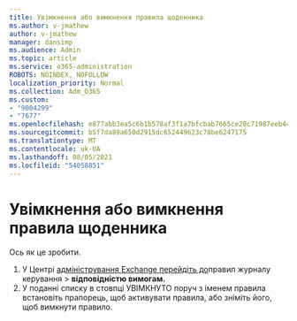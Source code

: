 ```yaml
---
title: Увімкнення або вимкнення правила щоденника
ms.author: v-jmathew
author: v-jmathew
manager: dansimp
ms.audience: Admin
ms.topic: article
ms.service: o365-administration
ROBOTS: NOINDEX, NOFOLLOW
localization_priority: Normal
ms.collection: Adm_O365
ms.custom:
- "9004299"
- "7677"
ms.openlocfilehash: e877abb3ea5c6b1b578af3f1a7bfcbab7665ce20c71987eeb44d2c7e3a1b2c16
ms.sourcegitcommit: b5f7da89a650d2915dc652449623c78be6247175
ms.translationtype: MT
ms.contentlocale: uk-UA
ms.lasthandoff: 08/05/2021
ms.locfileid: "54058851"
---
```

# <a name="enable-or-disable-a-journal-rule"></a>Увімкнення або вимкнення правила щоденника

Ось як це зробити.

1. У Центрі [адміністрування Exchange перейдіть до](https://go.microsoft.com/fwlink/p/?linkid=2059104)правил журналу керування   >  **відповідністю вимогам.**
2. У поданні списку  в стовпці УВІМКНУТО поруч з іменем правила встановіть прапорець, щоб активувати правила, або зніміть його, щоб вимкнути правило.

